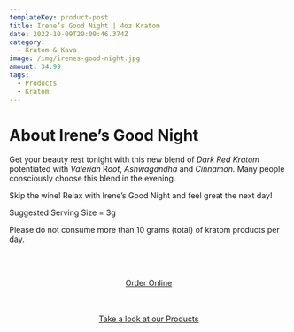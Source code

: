 ```yaml
---
templateKey: product-post
title: Irene’s Good Night | 4oz Kratom
date: 2022-10-09T20:09:46.374Z
category:
  - Kratom & Kava
image: /img/irenes-good-night.jpg
amount: 34.99
tags:
  - Products
  - Kratom
---
```

# **About Irene’s Good Night**

Get your beauty rest tonight with this new blend of *Dark Red Kratom* potentiated with *Valerian* R*oot*, *Ashwagandha* and *Cinnamon.* Many people consciously choose this blend in the evening.

Skip the wine! Relax with Irene’s Good Night and feel great the next day!

Suggested Serving Size = 3g

Please do not consume more than 10 grams (total) of kratom products per day.

<br><br>

<Center><a class="link-view-more-products" target="_blank" href="https://capitalcbd.shop/product/irenes-good-night-4oz-kratom/">Order Online</a></

<br><br><br>

<Center><a class="link-view-more-products" target="_blank" href="https://capitalamericanshaman.com/products">Take a look at our Products</a></Center>

<br><br>